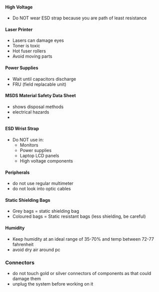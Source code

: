#### High Voltage
- Do NOT wear ESD strap because you are path of least resistance

#### Laser Printer
- Lasers can damage eyes
- Toner is toxic
- Hot fuser rollers
- Avoid moving parts

#### Power Supplies
- Wait until capacitors discharge
- FRU (field replacable unit)

#### MSDS Material Safety Data Sheet
- shows disposal methods
- electrical hazards
- 

#### ESD Wrist Strap
- Do NOT use in:
	- Monitors
	- Power supplies
	- Laptop LCD panels
	- High voltage components

#### Peripherals
 - do not use regular multimeter 
 - do not look into optic cables

#### Static Shielding Bags
- Grey bags = static shielding bag
- Coloured bags = Static resistant bags (less shielding, be careful)

#### Humidity
- Keep humidity at an ideal range of 35-70% and temp between 72-77 fahrenheit
- avoid dry air around pc

### Connectors
- do not touch gold or silver connectors of components as that could damage them
- unplug the system before working on it